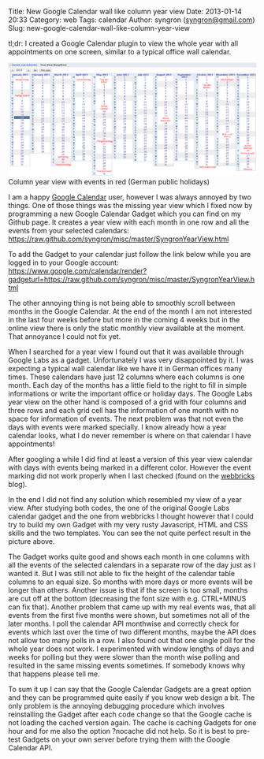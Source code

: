 Title: New Google Calendar wall like column year view
Date: 2013-01-14 20:33
Category: web
Tags: calendar
Author: syngron (syngron@gmail.com)
Slug: new-google-calendar-wall-like-column-year-view

tl;dr: I created a Google Calendar plugin to view the whole year with all appointments on one screen, similar to a typical office wall calendar.

![Column year view with events in red (German public holidays)](images/google_cal_year_view.png)
Column year view with events in red (German public holidays)

I am a happy [Google Calendar](https://www.google.com/calendar/) user,
however I was always annoyed by two things. One of those things was the
missing year view which I fixed now by programming a new Google Calendar
Gadget which you can find on my Github page. It creates a year view with
each month in one row and all the events from your selected calendars:  
<https://raw.github.com/syngron/misc/master/SyngronYearView.html>  

To add the Gadget to your calendar just follow the link below while you
are logged in to your Google account:  
<https://www.google.com/calendar/render?gadgeturl=https://raw.github.com/syngron/misc/master/SyngronYearView.html>  
  
The other annoying thing is not being able to smoothly scroll between
months in the Google Calendar. At the end of the month I am not
interested in the last four weeks before but more in the coming 4 weeks
but in the online view there is only the static monthly view available
at the moment. That annoyance I could not fix yet.  
  
When I searched for a year view I found out that it was available
through Google Labs as a gadget. Unfortunately I was very disappointed
by it. I was expecting a typical wall calendar like we have it in German
offices many times. These calendars have just 12 columns where each
columns is one month. Each day of the months has a little field to the
right to fill in simple informations or write the important office or
holiday days. The Google Labs year view on the other hand is composed of
a grid with four columns and three rows and each grid cell has the
information of one month with no space for information of events. The
next problem was that not even the days with events were marked
specially. I know already how a year calendar looks, what I do never
remember is where on that calendar I have appointments!  
  
After googling a while I did find at least a version of this year view
calendar with days with events being marked in a different color.
However the event marking did not work properly when I last checked
(found on the
[webbricks](http://blog.grzegorzpawlik.com/2009/11/enhanced-year-view-widget-for-google-calendar/)
blog).  
  
In the end I did not find any solution which resembled my view of a year
view. After studying both codes, the one of the original Google Labs
calendar gadget and the one from webbricks I thought however that I
could try to build my own Gadget with my very rusty Javascript, HTML and
CSS skills and the two templates. You can see the not quite perfect
result in the picture above.  
  
The Gadget works quite good and shows each month in one columns with all
the events of the selected calendars in a separate row of the day just
as I wanted it. But I was still not able to fix the height of the
calendar table columns to an equal size. So months with more days or
more events will be longer than others. Another issue is that if the
screen is too small, months are cut off at the bottom (decreasing the
font size with e.g. CTRL+MINUS can fix that). Another problem that came
up with my real events was, that all events from the first five months
were shown, but sometimes not all of the later months. I poll the
calendar API monthwise and correctly check for events which last over
the time of two different months, maybe the API does not allow too many
polls in a row. I also found out that one single poll for the whole year
does not work. I experimented with window lengths of days and weeks for
polling but they were slower than the month wise polling and resulted in
the same missing events sometimes. If somebody knows why that happens
please tell me.  
  
To sum it up I can say that the Google Calendar Gadgets are a great
option and they can be programmed quite easily if you know web design a
bit. The only problem is the annoying debugging procedure which involves
reinstalling the Gadget after each code change so that the Google cache
is not loading the cached version again. The cache is caching Gadgets
for one hour and for me also the option ?nocache did not help. So it is
best to pre-test Gadgets on your own server before trying them with the
Google Calendar API.  
  

</p>

